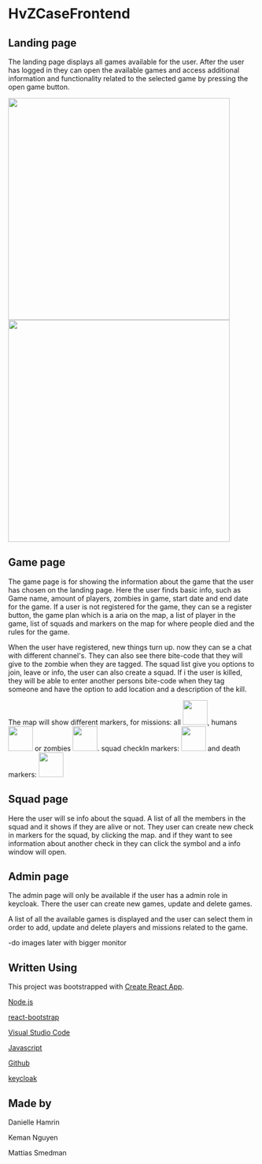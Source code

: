 # HvZCaseFrontend

## Landing page

The landing page displays all games available for the user. After the user has logged in they can open the available games and access additional information and functionality related to the selected game by pressing the open game button.

<img align="left" width=450 src="https://i.imgur.com/t3SpkHo.png">
<img width=450 src="https://i.imgur.com/W8brwqc.png">

## Game page

The game page is for showing the information about the game that the user has chosen on the landing page.
Here the user finds basic info, such as Game name, amount of players, zombies in game, start date and end date for the game.
If a user is not registered for the game, they can se a register button, the game plan which is a aria on the map, a list of player in the game, list of squads and markers on the map for where people died and the rules for the game.

When the user have registered, new things turn up. now they can se a chat with different channel's. They can also see there bite-code that they will give to the zombie when they are tagged. The squad list give you options to join, leave or info, the user can also create a squad. If i the user is killed, they will be able to enter another persons bite-code when they tag someone and have the option to add location and a description of the kill.

The map will show different markers,
for missions:
all <img src="https://raw.githubusercontent.com/FortAwesome/Font-Awesome/6.x/svgs/solid/triangle-exclamation.svg" width="50" height="50">,
humans <img src="https://raw.githubusercontent.com/FortAwesome/Font-Awesome/6.x/svgs/solid/snowflake.svg" width="50" height="50"> or
zombies <img src="https://raw.githubusercontent.com/FortAwesome/Font-Awesome/6.x/svgs/solid/biohazard.svg" width="50" height="50">.
squad checkIn markers: <img src="https://raw.githubusercontent.com/FortAwesome/Font-Awesome/6.x/svgs/solid/users-rays.svg" width="50" height="50">
and death markers: <img src="https://raw.githubusercontent.com/FortAwesome/Font-Awesome/6.x/svgs/solid/skull-crossbones.svg" width="50" height="50">

## Squad page

Here the user will se info about the squad. A list of all the members in the squad and it shows if they are alive or not. They user can create new check in markers for the squad, by clicking the map. and if they want to see information about another check in they can click the symbol and a info window will open.

## Admin page

The admin page will only be available if the user has a admin role in keycloak. There the user can create new games, update and delete games.

A list of all the available games is displayed and the user can select them in order to add, update and delete players and missions related to the game.

-do images later with bigger monitor

## Written Using

This project was bootstrapped with [Create React App](https://github.com/facebook/create-react-app).

[Node.js](https://nodejs.org/en/)

[react-bootstrap](https://react-bootstrap.github.io)

[Visual Studio Code](https://code.visualstudio.com)

[Javascript](https://getbootstrap.com/)

[Github](https://github.com/)

[keycloak](https://www.keycloak.org/)

## Made by

Danielle Hamrin

Keman Nguyen

Mattias Smedman
